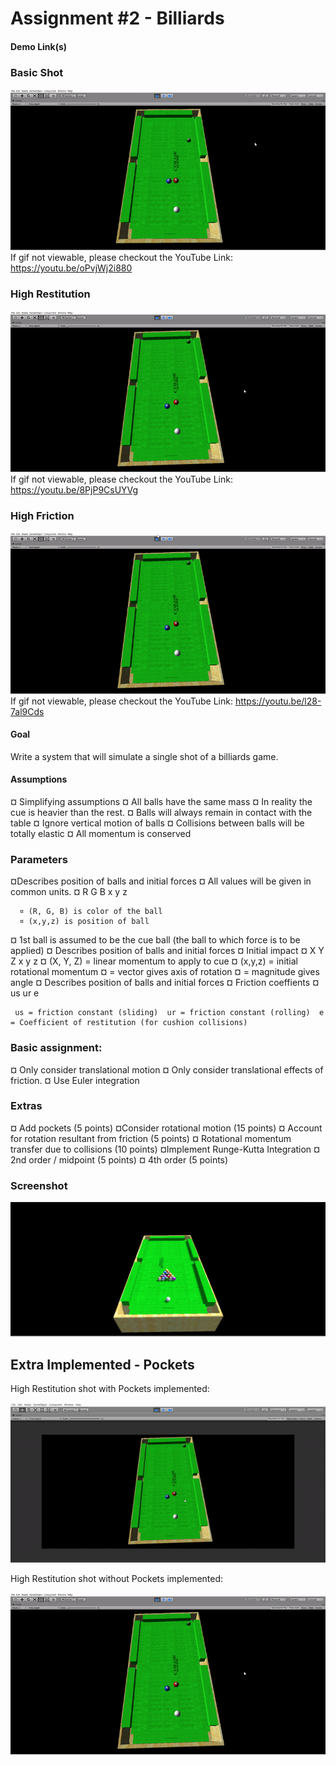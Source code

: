 # Assignment #2 - Billiards

#### Demo Link(s)
 
 ### Basic Shot
 ![](BasicShot.gif)   
 If gif not viewable, please checkout the YouTube Link: <https://youtu.be/oPvjWj2i880>  
 
 ### High Restitution
 ![](HighRestitution.gif)  
 If gif not viewable, please checkout the YouTube Link: <https://youtu.be/8PjP9CsUYVg>  

 ### High Friction
 ![](HighFriction.gif)  
 If gif not viewable, please checkout the YouTube Link: <https://youtu.be/l28-7al9Cds>  

#### Goal 
Write a system that will simulate a single shot of a billiards game.

#### Assumptions
¤ Simplifying assumptions
¤ All balls have the same mass ¤ In reality the cue is heavier than the rest. 
¤ Balls will always remain in contact with the table 
¤ Ignore vertical motion of balls
¤ Collisions between balls will be totally elastic 
¤ All momentum is conserved

### Parameters
¤Describes position of balls and initial
forces
¤ All values will be given in common units.
¤ R G B x y z
      
      ¤ (R, G, B) is color of the ball
      ¤ (x,y,z) is position of ball
¤ 1st ball is assumed to be the cue ball (the ball to which force is to be applied)
¤ Describes position of balls and initial forces 
¤ Initial impact ¤ X Y Z x y z ¤ (X, Y, Z) = linear momentum to apply to cue 
¤ (x,y,z) = initial rotational momentum ¤ = vector gives axis of rotation ¤ = magnitude gives angle
¤ Describes position of balls and initial forces ¤ Friction coeffients 
¤ us ur e 
    
     us = friction constant (sliding)  ur = friction constant (rolling)  e = Coefficient of restitution (for cushion collisions) 
     
### Basic assignment:
¤ Only consider translational motion 
¤ Only consider translational effects of friction. 
¤ Use Euler integration


### Extras 
¤ Add pockets (5 points)
¤Consider rotational motion (15 points) 
¤ Account for rotation resultant from friction (5 points) 
¤ Rotational momentum transfer due to collisions (10 points) 
¤Implement Runge-Kutta Integration ¤ 2nd order / midpoint (5 points) 
¤ 4th order (5 points)

### Screenshot
![Alt text](screen_grab.png "Screenshot")

## Extra Implemented - Pockets
 
 High Restitution shot with Pockets implemented:

 ![](highEWithPockets.gif)

High Restitution shot without Pockets implemented:

 ![](HighRestitution.gif)